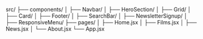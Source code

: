 src/
├── components/
│   ├── Navbar/
│   ├── HeroSection/
│   ├── Grid/
│   ├── Card/
│   ├── Footer/
│   ├── SearchBar/
│   ├── NewsletterSignup/
│   ├── ResponsiveMenu/
├── pages/
│   ├── Home.jsx
│   ├── Films.jsx
│   ├── News.jsx
│   └── About.jsx
└── App.jsx
